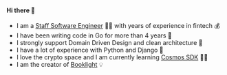 #### Hi there 👋

- I am a [Staff Software Engineer](https://www.linkedin.com/in/kamilmolendys/) 👨‍💻 with years of experience in fintech 💰
- I have been writing code in Go for more than 4 years 🔋
- I strongly support Domain Driven Design and clean architecture 🧩
- I have a lot of experience with Python and Django 🐍
- I love the crypto space and I am currently learning [Cosmos SDK](https://v1.cosmos.network/sdk) 🧑‍🚀
- I am the creator of [Booklight](https://qwently.com/booklight/) 💡

